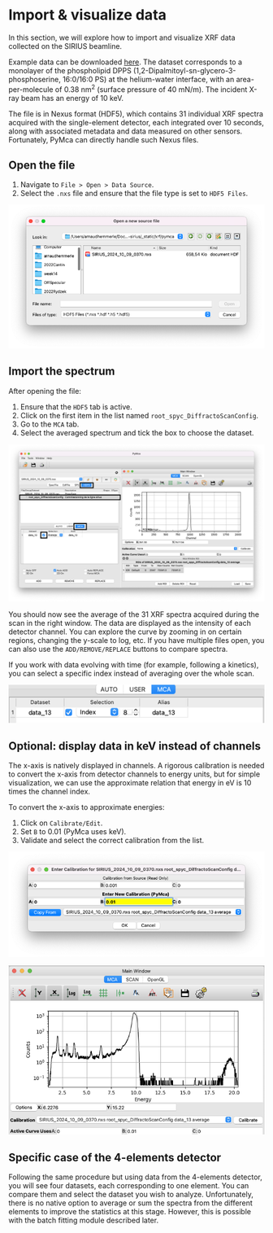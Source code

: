 # Import & visualize data

In this section, we will explore how to import and visualize XRF data collected on the SIRIUS beamline.

Example data can be downloaded [here](../../../_static/xrf/pymca/SIRIUS_2024_10_09_0370.nxs). The dataset corresponds to a monolayer of the phospholipid DPPS (1,2-Dipalmitoyl-sn-glycero-3-phosphoserine, 16:0/16:0 PS) at the helium-water interface, with an area-per-molecule of 0.38 nm$^2$ (surface pressure of 40 mN/m). The incident X-ray beam has an energy of 10 keV.

The file is in Nexus format (HDF5), which contains 31 individual XRF spectra acquired with the single-element detector, each integrated over 10 seconds, along with associated metadata and data measured on other sensors. Fortunately, PyMca can directly handle such Nexus files.

## Open the file

1. Navigate to `File > Open > Data Source`.
2. Select the `.nxs` file and ensure that the file type is set to `HDF5 Files`.

![](images/import-data-new-data.png)

## Import the spectrum

After opening the file:

1. Ensure that the `HDF5` tab is active.
2. Click on the first item in the list named `root_spyc_DiffractoScanConfig`.
3. Go to the `MCA` tab.
4. Select the averaged spectrum and tick the box to choose the dataset.

![](images/import-data-display.png)

You should now see the average of the 31 XRF spectra acquired during the scan in the right window. The data are displayed as the intensity of each detector channel. You can explore the curve by zooming in on certain regions, changing the y-scale to log, etc. If you have multiple files open, you can also use the `ADD/REMOVE/REPLACE` buttons to compare spectra.

If you work with data evolving with time (for example, following a kinetics), you can select a specific index instead of averaging over the whole scan.

![](images/import-data-index.png)

## Optional: display data in keV instead of channels

The x-axis is natively displayed in channels. A rigorous calibration is needed to convert the x-axis from detector channels to energy units, but for simple visualization, we can use the approximate relation that energy in eV is 10 times the channel index.

To convert the x-axis to approximate energies:
1. Click on `Calibrate/Edit`.
2. Set `B` to 0.01 (PyMca uses keV).
3. Validate and select the correct calibration from the list.

![](images/import-data-set-approx-calib.png)

![](images/import-data-display-energies.png)

## Specific case of the 4-elements detector

Following the same procedure but using data from the 4-elements detector, you will see four datasets, each corresponding to one element. You can compare them and select the dataset you wish to analyze. Unfortunately, there is no native option to average or sum the spectra from the different elements to improve the statistics at this stage. However, this is possible with the batch fitting module described later.
